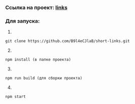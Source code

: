 ### Ссылка на проект: [links](https://b9l4ecjlab.github.io/short-links/ "Вход на сайт short-links")


### Для запуска:

1.
```
git clone https://github.com/B9l4eCJlaB/short-links.git
```
2.
```
npm install (в папке проекта)
```
3.
```
npm run build (для сборки проекта)
```
4.
```
npm start
```
